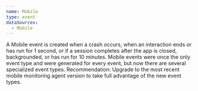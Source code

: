 ```yaml
---
name: Mobile
type: event
dataSources:
  - Mobile
---
```


A Mobile event is created when a crash occurs, when an interaction ends or has run for 1 second, or if a session completes after the app is closed, backgrounded, or has run for 10 minutes. Mobile events were once the only event type and were generated for every event, but now there are several specialized event types. Recommendation: Upgrade to the most recent mobile monitoring agent version to take full advantage of the new event types.